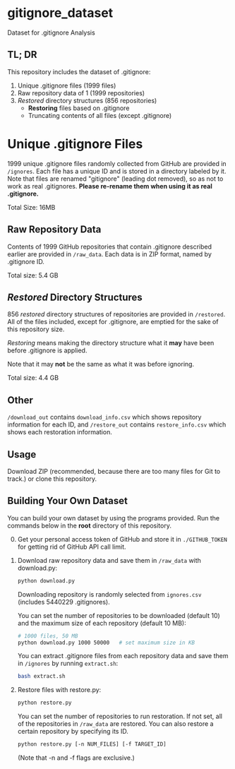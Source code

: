# gitignore_dataset
Dataset for .gitignore Analysis

## TL; DR
This repository includes the dataset of .gitignore:
1. Unique .gitignore files (1999 files)
2. Raw repository data of 1 (1999 repositories)
2. *Restored* directory structures (856 repositories)
    - **Restoring** files based on .gitignore
    - Truncating contents of all files (except .gitignore)

# Unique .gitignore Files
1999 unique .gitignore files randomly collected from GitHub are provided in ``/ignores``.
Each file has a unique ID and is stored in a directory labeled by it.
Note that files are renamed "gitignore" (leading dot removed), so as not to work as real .gitignores.
**Please re-rename them when using it as real .gitignore.**

Total Size: 16MB

## Raw Repository Data
Contents of 1999 GitHub repositories that contain .gitignore described earlier are provided in ``/raw_data``.
Each data is in ZIP format, named by .gitignore ID.

Total size: 5.4 GB

## *Restored* Directory Structures
856 *restored* directory structures of repositories are provided in ``/restored``.
All of the files included, except for .gitignore, are emptied for the sake of this repository size.

*Restoring* means making the directory structure what it **may** have been before .gitignore is applied.

Note that it may **not** be the same as what it was before ignoring.

Total size: 4.4 GB

## Other
``/download_out`` contains ``download_info.csv`` which shows repository information for each ID, and ``/restore_out`` contains ``restore_info.csv`` which shows each restoration information.

## Usage
Download ZIP (recommended, because there are too many files for Git to track.) or clone this repository.

## Building Your Own Dataset
You can build your own dataset by using the programs provided.
Run the commands below in the **root** directory of this repository.

0. Get your personal access token of GitHub and store it in ``./GITHUB_TOKEN`` for getting rid of GitHub API call limit.

1. Download raw repository data and save them in ``/raw_data`` with download.py:

    ```bash
    python download.py
    ```

    Downloading repository is randomly selected from ``ignores.csv`` (includes 5440229 .gitignores).

    You can set the number of repositories to be downloaded (default 10) and the maximum size of each repository (default 10 MB):

    ```bash
    # 1000 files, 50 MB
    python download.py 1000 50000   # set maximum size in KB
    ```

    You can extract .gitignore files from each repository data and save them in ``/ignores`` by running ``extract.sh``:

    ```bash
    bash extract.sh
    ```

2. Restore files with restore.py:

    ```bash
    python restore.py
    ```

    You can set the number of repositories to run restoration.
    If not set, all of the repositories in ``/raw_data`` are restored.
    You can also restore a certain repository by specifying its ID.

    ```bash
    python restore.py [-n NUM_FILES] [-f TARGET_ID]
    ```

    (Note that -n and -f flags are exclusive.)